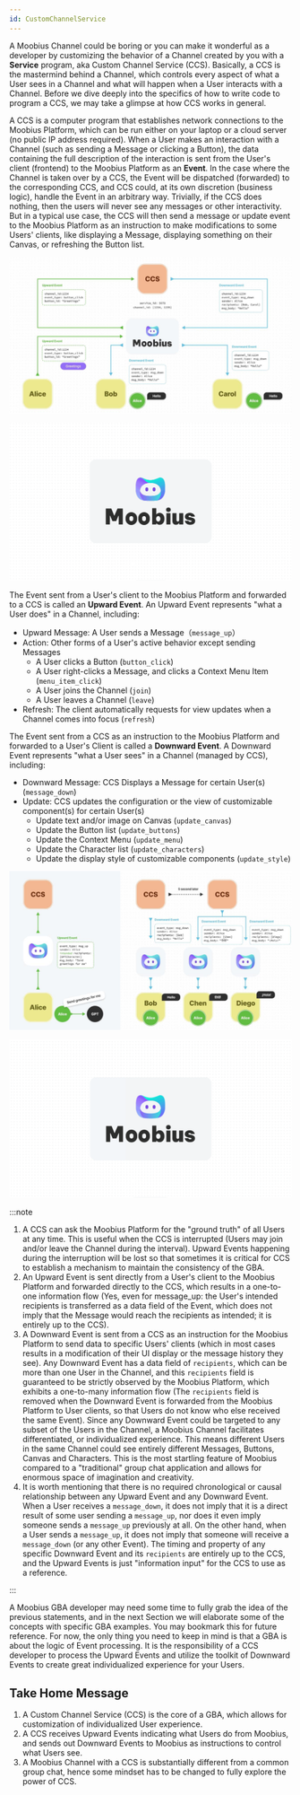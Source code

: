 ```yaml
---
id: CustomChannelService
---
```


A Moobius Channel could be boring or you can make it wonderful as a developer by customizing the behavior of a Channel created by you with a **Service** program, aka Custom Channel Service (CCS). Basically, a CCS is the mastermind behind a Channel, which controls every aspect of what a User sees in a Channel and what will happen when a User interacts with a Channel. Before we dive deeply into the specifics of how to write code to program a CCS, we may take a glimpse at how CCS works in general.

A CCS is a computer program that establishes network connections to the Moobius Platform, which can be run either on your laptop or a cloud server (no public IP address required). When a User makes an interaction with a Channel (such as sending a Message or clicking a Button), the data containing the full description of the interaction is sent from the User's client (frontend) to the Moobius Platform as an **Event**. In the case where the Channel is taken over by a CCS, the Event will be dispatched (forwarded) to the corresponding CCS, and CCS could, at its own discretion (business logic), handle the Event in an arbitrary way. Trivially, if the CCS does nothing, then the users will never see any messages or other interactivity. But in a typical use case, the CCS will then send a message or update event to the Moobius Platform as an instruction to make modifications to some Users' clients, like displaying a Message, displaying something on their Canvas, or refreshing the Button list.

![moobius](/img/i-1.jpg)

![moobius](/img/1-2.gif)

The Event sent from a User's client to the Moobius Platform and forwarded to a CCS is called an **Upward Event**. An Upward Event represents "what a User does" in a Channel, including:

- Upward Message: A User sends a Message（`message_up`）
- Action: Other forms of a User's active behavior except sending Messages
  - A User clicks a Button (`button_click`)
  - A User right-clicks a Message, and clicks a Context Menu Item (`menu_item_click`)
  - A User joins the Channel (`join`)
  - A User leaves a Channel (`leave`)
- Refresh: The client automatically requests for view updates when a Channel comes into focus (`refresh`)

The Event sent from a CCS as an instruction to the Moobius Platform and forwarded to a User's Client is called a **Downward Event**. A Downward Event represents "what a User sees" in a Channel (managed by CCS), including:

- Downward Message: CCS Displays a Message for certain User(s) (`message_down`)
- Update: CCS updates the configuration or the view of customizable component(s) for certain User(s)
  - Update text and/or image on Canvas (`update_canvas`)
  - Update the Button list (`update_buttons`)
  - Update the Context Menu (`update_menu`)
  - Update the Character list (`update_characters`)
  - Update the display style of customizable components (`update_style`)

![moobius](/img/i-3.jpeg)

![moobius](/img/i-3.gif)

:::note

1. A CCS can ask the Moobius Platform for the "ground truth" of all Users at any time. This is useful when the CCS is interrupted (Users may join and/or leave the Channel during the interval). Upward Events happening during the interruption will be lost so that sometimes it is critical for CCS to establish a mechanism to maintain the consistency of the GBA.
2. An Upward Event is sent directly from a User's client to the Moobius Platform and forwarded directly to the CCS, which results in a one-to-one information flow (Yes, even for message_up: the User's intended recipients is transferred as a data field of the Event, which does not imply that the Message would reach the recipients as intended; it is entirely up to the CCS).
3. A Downward Event is sent from a CCS as an instruction for the Moobius Platform to send data to specific Users' clients (which in most cases results in a modification of their UI display or the message history they see). Any Downward Event has a data field of `recipients`, which can be more than one User in the Channel, and this `recipients` field is guaranteed to be strictly observed by the Moobius Platform, which exhibits a one-to-many information flow (The `recipients` field is removed when the Downward Event is forwarded from the Moobius Platform to User clients, so that Users do not know who else received the same Event). Since any Downward Event could be targeted to any subset of the Users in the Channel, a Moobius Channel facilitates differentiated, or individualized experience. This means different Users in the same Channel could see entirely different Messages, Buttons, Canvas and Characters. This is the most startling feature of Moobius compared to a "traditional" group chat application and allows for enormous space of imagination and creativity.
4. It is worth mentioning that there is no required chronological or causal relationship between any Upward Event and any Downward Event. When a User receives a `message_down`, it does not imply that it is a direct result of some user sending a `message_up`, nor does it even imply someone sends a `message_up` previously at all. On the other hand, when a User sends a `message_up`, it does not imply that someone will receive a `message_down` (or any other Event). The timing and property of any specific Downward Event and its `recipients` are entirely up to the CCS, and the Upward Events is just "information input" for the CCS to use as a reference.

:::

A Moobius GBA developer may need some time to fully grab the idea of the previous statements, and in the next Section we will elaborate some of the concepts with specific GBA examples. You may bookmark this for future reference. For now, the only thing you need to keep in mind is that a GBA is about the logic of Event processing. It is the responsibility of a CCS developer to process the Upward Events and utilize the toolkit of Downward Events to create great individualized experience for your Users.

## Take Home Message

1. A Custom Channel Service (CCS) is the core of a GBA, which allows for customization of individualized User experience.
2. A CCS receives Upward Events indicating what Users do from Moobius, and sends out Downward Events to Moobius as instructions to control what Users see.
3. A Moobius Channel with a CCS is substantially different from a common group chat, hence some mindset has to be changed to fully explore the power of CCS.
